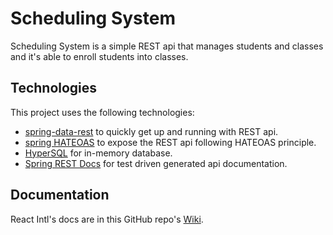 # Scheduling System
Scheduling System is a simple REST api that manages students and classes and it's able to enroll students into classes.

## Technologies
This project uses the following technologies:

* [spring-data-rest](http://projects.spring.io/spring-data-rest/) to quickly get up and running with REST api.
* [spring HATEOAS](http://projects.spring.io/spring-hateoas/) to expose the REST api following HATEOAS principle.
* [HyperSQL](http://hsqldb.org/) for in-memory database.
* [Spring REST Docs](http://docs.spring.io/spring-restdocs/docs/current/reference/html5/) for test driven generated api documentation.

## Documentation
React Intl's docs are in this GitHub repo's [Wiki](https://github.com/maikomr/scheduling-system/wiki).
